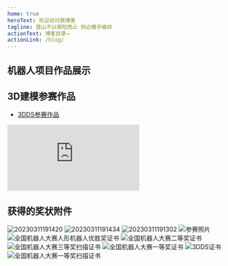 ```yaml
---
home: true
heroText: 欢迎访问我博客
tagline: 登山不以艰险而止 则必臻乎峻岭
actionText: 博客目录→
actionLink: /blog/
---
```


<VideoCard
    videoSrc="//player.bilibili.com/player.html?aid=456648228&bvid=BV1d5411a7Uu&cid=224718900&page=1"
    videoName="麦克纳姆轮表白机器人"
    videoDescription="麦克纳姆轮表白机器人，gogogo"
    width = "50"
    height = "300px"
/>

<VideoCard
    videoSrc="//player.bilibili.com/player.html?aid=289997985&bvid=BV1mf4y1W7bv&cid=319319307&page=1"
    videoName="全国机器人大赛游历项目参赛前调试"
    videoDescription="全国机器人大赛游历项目参赛前调试"
    width = "100%"
    height = "200px"
/>

## 机器人项目作品展示

## 3D建模参赛作品
- [3DDS参赛作品](https://v.qq.com/x/page/y05314y8obr.html)  
<iframe frameborder="0" src="https://v.qq.com/txp/iframe/player.html?vid=y05314y8obr" allowFullScreen="true"></iframe>

## 获得的奖状附件
![20230311191420](https://sprintln-1256351233.cos.ap-shanghai.myqcloud.com/img/20230311191420.png)
![20230311191434](https://sprintln-1256351233.cos.ap-shanghai.myqcloud.com/img/20230311191434.png)
![20230311191302](https://sprintln-1256351233.cos.ap-shanghai.myqcloud.com/img/20230311191302.png)
![参赛照片](https://sprintln-1256351233.cos.ap-shanghai.myqcloud.com/img/参赛照片.jpg)
![全国机器人大赛人形机器人优胜奖证书](https://sprintln-1256351233.cos.ap-shanghai.myqcloud.com/img/全国机器人大赛人形机器人优胜奖证书.jpg)
![全国机器人大赛二等奖证书](https://sprintln-1256351233.cos.ap-shanghai.myqcloud.com/img/全国机器人大赛二等奖证书.jpg)
![全国机器人大赛三等奖扫描证书](https://sprintln-1256351233.cos.ap-shanghai.myqcloud.com/img/全国机器人大赛三等奖扫描证书.jpg)
![全国机器人大赛一等奖证书](https://sprintln-1256351233.cos.ap-shanghai.myqcloud.com/img/全国机器人大赛一等奖证书.jpg)
![3DDS证书](https://sprintln-1256351233.cos.ap-shanghai.myqcloud.com/img/3DDS证书.jpg)
![全国机器人大赛一等奖扫描证书](https://sprintln-1256351233.cos.ap-shanghai.myqcloud.com/img/全国机器人大赛一等奖扫描证书.jpg)